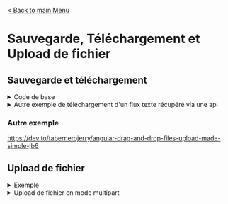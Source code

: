 [< Back to main Menu](https://github.com/gsoulie/angular-resources/blob/master/ng-sheet.md)    

# Sauvegarde, Téléchargement et Upload de fichier

## Sauvegarde et téléchargement

<details>
    <summary>Code de base</summary>

Le principe est le suivant : créer un fichier "blob" contenant du text ou du contenu récupéré depuis un appel API par exemple, puis créer un lien de type ````<a href>```` invisible ayant pour url le fichier blob. On simule un clic sur ce lien qui va lancer le téléchargement du fichier


````typescript
filecontent = '';

saveFile() {
    const fileName = 'mon-fichier.txt';
    const file = new Blob([this.filecontent], { type: "text/plain" });

    const link = document.createElement('a');
    link.href = URL.createObjectURL(file);
    link.download = fileName;
    link.click();
    link.remove();
  }
````
</details>

<details>
    <summary>Autre exemple de téléchargement d'un flux texte récupéré via une api</summary>

````typescript
this.apiService.getFile()
  .subscribe(res => {
    const json = res;
    const blob = new Blob([json], {type: 'application/text'});
    const link = document.createElement('a');
    link.href = URL.createObjectURL(blob);
    link.download = `export-${this.currentDate.format('MM-YYYY')}.txt`;
    link.click();
  })
````    
</details>


### Autre exemple
https://dev.to/tabernerojerry/angular-drag-and-drop-files-upload-made-simple-jb6

## Upload de fichier

<details>
    <summary>Exemple</summary>

*upload.component.html*
````html
<div>
  <h1>Drag and Drop Files Upload</h1>

  <div class="dnd-wrapper">
    <!-- Start Drop Zone -->
    <div class="upload-wrapper">
      <input
        #fileInput
        type="file"
        (change)="handleChange($event)"
        [accept]="allowedFileTypes"
      />
      <p>
        Drag and drop <br />
        file here to upload. <br />
        (PNG, JPG, SVG)
      </p>

      <button type="button" (click)="fileInput.click()">Browse File</button>
    </div>
    <!-- End Drop Zone -->

    <!-- Start Preview Image -->
    <div
      *ngIf="fileUrl && uploadFile"
      [ngStyle]="{ 'background-image': 'url(' + fileUrl + ')' }"
      class="uploaded-wrapper"
    >
      <div class="button-wrapper">
        <p>{{ uploadFile.name }}</p>

        <div>
          <button
            type="button"
            [disabled]="isUploading"
            (click)="handleUploadFile()"
          >
            {{ !isUploading ? "UPLOAD" : "UPLOADING..." }}
          </button>
          <button
            type="button"
            [disabled]="isUploading"
            (click)="handleRemovesFile()"
          >
            REMOVE
          </button>
        </div>
      </div>
    </div>
    <!-- End Preview Image -->
  </div>
</div>

````

*upload.component.ts*
````typescript
import { CommonModule } from '@angular/common';
import { Component, ElementRef, viewChild } from '@angular/core';
import { serialize } from 'object-to-formdata';

const ALLOWED_FILE_TYPES = [
  'image/jpeg',
  'image/png',
  'image/svg+xml',
];

@Component({
  selector: 'app-upload',
  standalone: true,
  imports: [CommonModule],
  templateUrl: './upload.component.html',
  styleUrl: './upload.component.scss'
})
export default class UploadComponent {
  fileInput = viewChild<ElementRef<HTMLDivElement>>('fileInput')

  allowedFileTypes = ALLOWED_FILE_TYPES;

  isUploading = false;
  fileUrl!: string | null;
  uploadFile!: File | null;

  handleChange(event: any) {
    const file = event.target.files[0] as File;

    if (this.allowedFileTypes.indexOf(file?.type) === -1) {
      alert('File type is not allowed.');
      this.handleRemovesFile();
      return;
    }

    this.fileUrl = URL.createObjectURL(file);
    this.uploadFile = file;
  }

  handleRemovesFile() {
    if (this.fileInput && this.fileInput()?.nativeElement) {
      //this.fileInput()?.nativeElement.value = null;
      this.fileInput()?.nativeElement.remove();
    }

    this.uploadFile = null;
    this.fileUrl = null;
  }

  handleUploadFile() {
    this.isUploading = true;

    const formData = serialize({
      document: this.uploadFile
    });
  }
}

````

</details>

<details>
    <summary>Upload de fichier en mode multipart</summary>

````typescript
  async sendMultipart(filesToSend: LocalFile[]): Promise<any> {
    const formData = new FormData();

    for (let i = 0; i < filesToSend.length; i++) {  
        const readFile = await Filesystem.readFile({
          path: filesToSend[i].path,
          directory: Directory.Data
        });

        // Conversion du fichier base64 en Blob
        const rawData = atob(readFile.data);
        const bytes = new Array(rawData.length);
        for (let x = 0; x < rawData.length; x++) {
            bytes[x] = rawData.charCodeAt(x);
        }
        const arr = new Uint8Array(bytes);
        const extension = filesToSend[i].path.split('.').pop();
        let mimeType = 'image/'+extension;

        if (extension.toLowerCase() === 'pdf') { mimeType = 'application/pdf'; }

        const blob = new Blob([arr], {type:  mimeType});

        formData.append('MesFichiers', blob, filesToSend[i].name);
      }

    formData.append('json', JSON.stringify(missionSync));

    return this.http.post(this.configurationService.config.api.synchro, formData)
    .pipe(map((res: any) => res))
    .toPromise();
  }
````    
</details>
